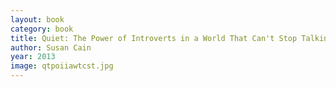 ```yaml
---
layout: book
category: book
title: Quiet: The Power of Introverts in a World That Can't Stop Talking
author: Susan Cain
year: 2013
image: qtpoiiawtcst.jpg
---
```

